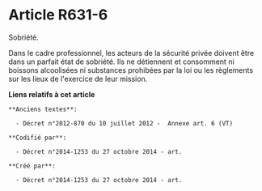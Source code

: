 # Article R631-6

Sobriété.

Dans le cadre professionnel, les acteurs de la sécurité privée doivent être dans un parfait état de sobriété. Ils ne
détiennent et consomment ni boissons alcoolisées ni substances prohibées par la loi ou les règlements sur les lieux de
l'exercice de leur mission.

**Liens relatifs à cet article**

	**Anciens textes**:

	  - Décret n°2012-870 du 10 juillet 2012 -  Annexe art. 6 (VT)

	**Codifié par**:

	  - Décret n°2014-1253 du 27 octobre 2014 - art.

	**Créé par**:

	  - Décret n°2014-1253 du 27 octobre 2014 - art.
